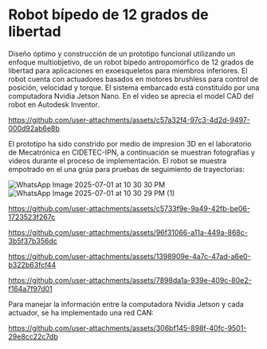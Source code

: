 # Robot bípedo de 12 grados de libertad

Diseño óptimo y construcción de un prototipo funcional utilizando un enfoque multiobjetivo, de un robot bípedo antropomórfico de 12 grados de libertad para aplicaciones en exoesqueletos para miembros inferiores. El robot cuenta con actuadores basados en motores brushless para control de posición, velocidad y torque. El sistema embarcado está constituído por una computadora Nvidia Jetson Nano. En el video se aprecia el model CAD del robot en Autodesk Inventor.

https://github.com/user-attachments/assets/c57a32f4-97c3-4d2d-9497-000d92ab6e8b

El prototipo ha sido constrido por medio de impresion 3D en el laboratorio de Mecatrónica en CIDETEC-IPN, a continuación se muestran fotografías y videos durante el proceso de implementación. El robot se muestra empotrado en el una grúa para pruebas de seguimiento de trayectorias:

<!-- ![WhatsApp Image 2025-04-27 at 4 28 58 PM](https://github.com/user-attachments/assets/525b6e02-1569-49f6-950b-804b4d7c5d65)
![WhatsApp Image 2025-04-27 at 4 20 49 PM](https://github.com/user-attachments/assets/1808f66a-85a9-49ab-b1ee-c6bc874b0746)
![WhatsApp Image 2025-04-27 at 4 20 50 PM](https://github.com/user-attachments/assets/3f891700-a149-4a0e-9117-598ba217e16d)
![WhatsApp Image 2025-04-27 at 4 20 51 PM](https://github.com/user-attachments/assets/067a8d36-c29e-49bc-92c6-becf359adeb5) -->
![WhatsApp Image 2025-07-01 at 10 30 30 PM](https://github.com/user-attachments/assets/c491ce7e-4ab9-4e50-99b4-2703cc4c9c19)
![WhatsApp Image 2025-07-01 at 10 30 29 PM (1)](https://github.com/user-attachments/assets/bddac20f-5a63-4322-af04-9cc1b4763806)
<!--![WhatsApp Image 2025-07-01 at 10 30 29 PM](https://github.com/user-attachments/assets/9d8ae32b-f40d-4ceb-bff2-bb6f1e87316e)
![WhatsApp Image 2025-06-23 at 11 52 26 PM](https://github.com/user-attachments/assets/b88fb122-48b4-44f1-80c0-0c009096e854)
![WhatsApp Image 2025-06-23 at 11 52 26 PM (2)](https://github.com/user-attachments/assets/5ed02d92-1697-4004-bfc4-6cbc70b1a113)
![WhatsApp Image 2025-06-26 at 4 18 02 PM](https://github.com/user-attachments/assets/aa36f802-e3be-4553-9d39-c3e740c6843b)-->



https://github.com/user-attachments/assets/c5733f9e-9a49-42fb-be06-1723523f267c

https://github.com/user-attachments/assets/96f31066-a11a-449a-868c-3b5f37b356dc

https://github.com/user-attachments/assets/1398909e-4a7c-47ad-a6e0-b322b63fcf44

https://github.com/user-attachments/assets/7898da1a-939e-409c-80e2-f164a7f97d01


Para manejar la información entre la computadora Nvidia Jetson y cada actuador, se ha implementado una red CAN:

https://github.com/user-attachments/assets/306bf145-898f-40fc-9501-29e8cc22c7db













